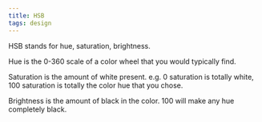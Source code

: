 ```yaml
---
title: HSB
tags: design
---
```



HSB stands for hue, saturation, brightness.

Hue is the 0-360 scale of a color wheel that you would typically find.

Saturation is the amount of white present. e.g. 0 saturation is totally white, 100 saturation is totally the color hue that you chose.

Brightness is the amount of black in the color. 100 will make any hue completely black.
